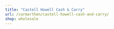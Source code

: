 ```yaml
---
title: "Castell Howell Cash & Carry"
url: /carmarthen/castell-howell-cash-and-carry/
shop: wholesale
---
```


